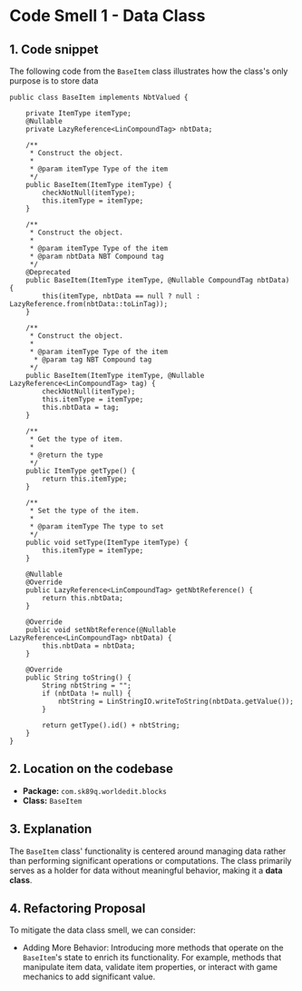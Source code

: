 # Code Smell 1 - Data Class

## 1. Code snippet

The following code from the `BaseItem` class illustrates how the class's only purpose is to store data

    public class BaseItem implements NbtValued {
    
        private ItemType itemType;
        @Nullable
        private LazyReference<LinCompoundTag> nbtData;
    
        /**
         * Construct the object.
         *
         * @param itemType Type of the item
         */
        public BaseItem(ItemType itemType) {
            checkNotNull(itemType);
            this.itemType = itemType;
        }
    
        /**
         * Construct the object.
         *
         * @param itemType Type of the item
         * @param nbtData NBT Compound tag
         */
        @Deprecated
        public BaseItem(ItemType itemType, @Nullable CompoundTag nbtData) {
            this(itemType, nbtData == null ? null : LazyReference.from(nbtData::toLinTag));
        }
    
        /**
         * Construct the object.
         *
         * @param itemType Type of the item
          * @param tag NBT Compound tag
         */
        public BaseItem(ItemType itemType, @Nullable LazyReference<LinCompoundTag> tag) {
            checkNotNull(itemType);
            this.itemType = itemType;
            this.nbtData = tag;
        }
    
        /**
         * Get the type of item.
         *
         * @return the type
         */
        public ItemType getType() {
            return this.itemType;
        }
    
        /**
         * Set the type of the item.
         *
         * @param itemType The type to set
         */
        public void setType(ItemType itemType) {
            this.itemType = itemType;
        }
    
        @Nullable
        @Override
        public LazyReference<LinCompoundTag> getNbtReference() {
            return this.nbtData;
        }
    
        @Override
        public void setNbtReference(@Nullable LazyReference<LinCompoundTag> nbtData) {
            this.nbtData = nbtData;
        }
    
        @Override
        public String toString() {
            String nbtString = "";
            if (nbtData != null) {
                nbtString = LinStringIO.writeToString(nbtData.getValue());
            }
    
            return getType().id() + nbtString;
        }
    }
       

## 2. Location on the codebase

- **Package:** `com.sk89q.worldedit.blocks`
- **Class:** `BaseItem`

## 3. Explanation

The `BaseItem` class' functionality is centered around managing data rather than performing significant operations or computations. The class primarily serves as a holder for data without meaningful behavior, making it a **data class**.

## 4. Refactoring Proposal

To mitigate the data class smell, we can consider:

  - Adding More Behavior: Introducing more methods that operate on the `BaseItem`'s state to enrich its functionality. For example, methods that manipulate item data, validate item properties, or interact with game mechanics to add significant value.

